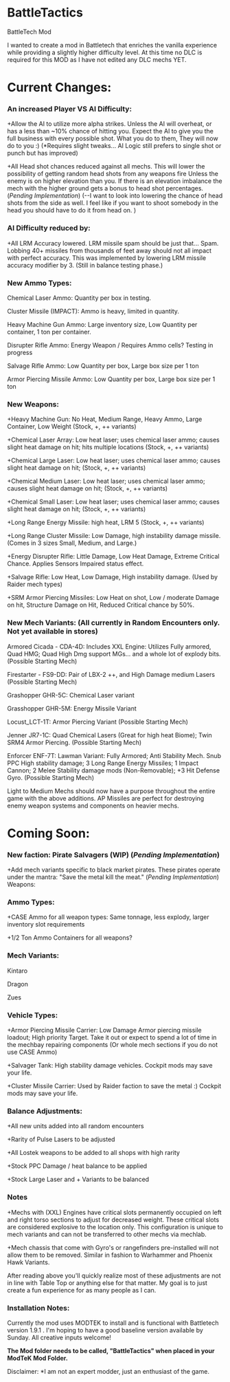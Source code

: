 # BattleTactics
 BattleTech Mod

  I wanted to create a mod in Battletech that enriches the vanilla experience while providing a slightly higher difficulty level. At this time no DLC is required for this MOD as I have not edited any DLC mechs YET.

# Current Changes:

### An increased Player VS AI Difficulty:

 +Allow the AI to utilize more alpha strikes. Unless the AI will overheat, or has a less than ~10% chance of hitting you. Expect the AI to give you the full business with every possible shot. What you do to them, They will now do to you :) (*Requires slight tweaks... AI Logic still prefers to single shot or punch but has improved)

 +All Head shot chances reduced against all mechs. This will lower the possibility of getting random head shots from any weapons fire Unless the enemy is on higher elevation than you. If there is an elevation imbalance the mech with the higher ground gets a bonus to head shot percentages. (*Pending Implementation*)
(--I want to look into lowering the chance of head shots from the side as well. I feel like if you want to shoot somebody in the head you should have to do it from head on. )

 ### AI Difficulty reduced by:

 +All LRM Accuracy lowered. LRM missile spam should be just that... Spam. Lobbing 40+ missiles from thousands of feet away should not all impact with perfect accuracy. This was implemented by lowering LRM missile accuracy modifier by 3. (Still in balance testing phase.)

 ### New Ammo Types:

 Chemical Laser Ammo: Quantity per box in testing.

 Cluster Missile (IMPACT): Ammo is heavy, limited in quantity.

 Heavy Machine Gun Ammo: Large inventory size, Low Quantity per container, 1 ton per container.

 Disrupter Rifle Ammo: Energy Weapon / Requires Ammo cells? Testing in progress

 Salvage Rifle Ammo: Low Quantity per box, Large box size per 1 ton

 Armor Piercing Missile Ammo: Low Quantity per box, Large box size per 1 ton

 ### New Weapons:

 +Heavy Machine Gun: No Heat, Medium Range, Heavy Ammo, Large Container, Low Weight (Stock, +, ++ variants)

 +Chemical Laser Array: Low heat laser; uses chemical laser ammo; causes slight heat damage on hit; hits multiple locations (Stock, +, ++ variants)

 +Chemical Large Laser: Low heat laser; uses chemical laser ammo; causes slight heat damage on hit; (Stock, +, ++ variants)

 +Chemical Medium Laser: Low heat laser; uses chemical laser ammo; causes slight heat damage on hit; (Stock, +, ++ variants)

 +Chemical Small Laser: Low heat laser; uses chemical laser ammo; causes slight heat damage on hit; (Stock, +, ++ variants)

 +Long Range Energy Missile: high heat, LRM 5 (Stock, +, ++ variants)

 +Long Range Cluster Missile: Low Damage, high instability damage missile. (Comes in 3 sizes Small, Medium, and Large.)

 +Energy Disrupter Rifle: Little Damage, Low Heat Damage, Extreme Critical Chance. Applies Sensors Impaired status effect.

 +Salvage Rifle: Low Heat, Low Damage, High instability damage. (Used by Raider mech types)

 +SRM Armor Piercing Missiles: Low Heat on shot, Low / moderate Damage on hit, Structure Damage on Hit, Reduced Critical chance by 50%.

 ### New Mech Variants: (All currently in Random Encounters only. Not yet available in stores)

 Armored Cicada - CDA-4D: Includes XXL Engine: Utilizes Fully armored, Quad HMG; Quad High Dmg support MGs... and a whole lot of explody bits. (Possible Starting Mech)

 Firestarter - FS9-DD: Pair of LBX-2 ++, and High Damage medium Lasers (Possible Starting Mech)

 Grashopper GHR-5C: Chemical Laser variant

 Grasshopper GHR-5M: Energy Missile Variant

 Locust_LCT-1T: Armor Piercing Variant (Possible Starting Mech)

 Jenner JR7-1C: Quad Chemical Lasers (Great for high heat Biome); Twin SRM4 Armor Piercing. (Possible Starting Mech)

 Enforcer ENF-7T: Lawman Variant: Fully Armored; Anti Stability Mech. Snub PPC High stability damage; 3 Long Range Energy Missiles; 1 Impact Cannon; 2 Melee Stability damage mods (Non-Removable); +3 Hit Defense Gyro. (Possible Starting Mech)

 Light to Medium Mechs should now have a purpose throughout the entire game with the above additions. AP Missiles are perfect for destroying enemy weapon systems and components on heavier mechs.



# Coming Soon:
 
### New faction: Pirate Salvagers (WIP) (*Pending Implementation*)
 +Add mech variants specific to black market pirates. These pirates operate under the mantra: "Save the metal kill the meat." (*Pending Implementation*)
 Weapons:

 ### Ammo Types:

 +CASE Ammo for all weapon types: Same tonnage, less explody, larger inventory slot requirements

 +1/2 Ton Ammo Containers for all weapons?
 
 ### Mech Variants:

 Kintaro

 Dragon

 Zues

###  Vehicle Types:

 +Armor Piercing Missile Carrier: Low Damage Armor piercing missile loadout; High priority Target. Take it out or expect to spend a lot of time in the mechbay repairing components (Or whole mech sections if you do not use CASE Ammo)

 +Salvager Tank: High stability damage vehicles. Cockpit mods may save your life.

 +Cluster Missile Carrier: Used by Raider faction to save the metal :) Cockpit mods may save your life.

### Balance Adjustments:

 +All new units added into all random encounters

 +Rarity of Pulse Lasers to be adjusted

 +All Lostek weapons to be added to all shops with high rarity

 +Stock PPC Damage / heat balance to be applied

 +Stock Large Laser and + Variants to be balanced

### Notes

  +Mechs with (XXL) Engines have critical slots permanently occupied on left and right torso sections to adjust for decreased weight. These critical slots are considered explosive to the location only. This configuration is unique to mech variants and can not be transferred to other mechs via mechlab.
  
  +Mech chassis that come with Gyro's or rangefinders pre-installed will not allow them to be removed. Similar in fashion to Warhammer and Phoenix Hawk Variants. 

 After reading above you'll quickly realize most of these adjustments are not in line with Table Top or anything else for that matter. My goal is to just create a fun experience for as many people as I can.

### Installation Notes:
 
 Currently the mod uses MODTEK to install and is functional with Battletech version 1.9.1 . I'm hoping to have a good baseline version available by Sunday. All creative inputs welcome!
 
 **The Mod folder needs to be called, "BattleTactics" when placed in your ModTeK Mod Folder.**

 Disclaimer: *I am not an expert modder, just an enthusiast of the game.
